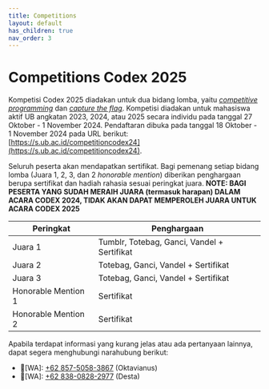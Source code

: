 ```yaml
---
title: Competitions
layout: default
has_children: true
nav_order: 3
---
```


# Competitions Codex 2025

Kompetisi Codex 2025 diadakan untuk dua bidang lomba, yaitu [_competitive programming_](./cp.html) dan [_capture the flag_](./ctf.html). Kompetisi diadakan untuk mahasiswa aktif UB angkatan 2023, 2024, atau 2025 secara individu pada tanggal 27 Oktober - 1 November 2024. Pendaftaran dibuka pada tanggal 18 Oktober - 1 November 2024 pada URL berikut: [https://s.ub.ac.id/competitioncodex24](https://s.ub.ac.id/competitioncodex24).

Seluruh peserta akan mendapatkan sertifikat. Bagi pemenang setiap bidang lomba (Juara 1, 2, 3, dan 2 _honorable mention_) diberikan penghargaan berupa sertifikat dan hadiah rahasia sesuai peringkat juara.
**NOTE: BAGI PESERTA YANG SUDAH MERAIH JUARA (termasuk harapan) DALAM ACARA CODEX 2024, TIDAK AKAN DAPAT MEMPEROLEH JUARA UNTUK ACARA CODEX 2025**


| Peringkat           | Penghargaan            |
|---------------------|------------------------|
| Juara 1             | Tumblr, Totebag, Ganci, Vandel + Sertifikat |
| Juara 2             | Totebag, Ganci, Vandel + Sertifikat |
| Juara 3             | Totebag, Ganci, Vandel + Sertifikat |
| Honorable Mention 1 | Sertifikat |
| Honorable Mention 2 | Sertifikat |

Apabila terdapat informasi yang kurang jelas atau ada pertanyaan lainnya, dapat segera menghubungi narahubung berikut:

- 👤[WA]: [+62 857-5058-3867](https://wa.me/+6285750583867) (Oktavianus)
- 👤[WA]: [+62 838-0828-2977](https://wa.me/+6283808282977) (Desta)

